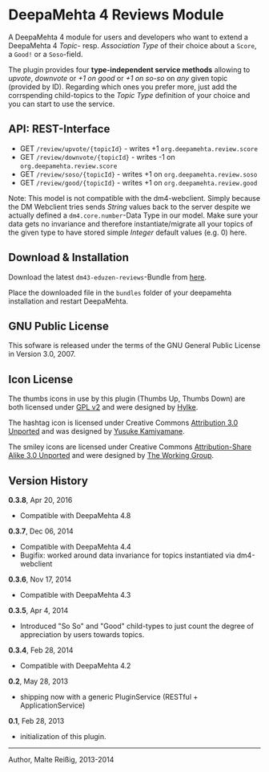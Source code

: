 
# DeepaMehta 4 Reviews Module

A DeepaMehta 4 module for users and developers who want to  extend a DeepaMehta 4 _Topic_- resp. _Association Type_ of their choice about a `Score`, a `Good!` or a `Soso`-field.

The plugin provides four **type-independent service methods** allowing to _upvote_, _downvote_ or _+1 on good_ or _+1 on so-so_ on 
_any_ given topic (provided by ID). Regarding which ones you prefer more, just add the corrspending child-topics to the _Topic Type_ definition of your choice and you can start to use the service.

## API: REST-Interface

 * GET `/review/upvote/{topicId}` - writes +1 `org.deepamehta.review.score`
 * GET `/review/downvote/{topicId}` - writes -1 on `org.deepamehta.review.score`
 * GET `/review/soso/{topicId}` - writes +1 on `org.deepamehta.review.soso`
 * GET `/review/good/{topicId}` - writes +1 on `org.deepamehta.review.good`
 
Note: This model is not compatible with the dm4-webclient. Simply because the DM Webclient tries sends _String_ values back to the server despite we actually defined a `dm4.core.number`-Data Type in our model. Make sure your data gets no invariance and therefore instantiate/migrate all your topics of the given type to have stored simple _Integer_ default values (e.g. 0) here.

## Download & Installation

Download the latest `dm43-eduzen-reviews`-Bundle from [here](http://download.deepamehta.de/nightly/).

Place the downloaded file in the `bundles` folder of your deepamehta installation and restart DeepaMehta.

## GNU Public License

This sofware is released under the terms of the GNU General Public License in Version 3.0, 2007.

## Icon License

The thumbs icons in use by this plugin (Thumbs Up, Thumbs Down) are both licensed under [GPL v2](http://www.gnu.org/licenses/gpl-2.0.html) and were designed by [Hylke](http://www.bomahy.nl).

The hashtag icon is licensed under Creative Commons [Attribution 3.0 Unported](http://creativecommons.org/licenses/by/3.0/) and was designed by [Yusuke Kamiyamane](http://p.yusukekamiyamane.com/).

The smiley icons are licensed under Creative Commons [Attribution-Share Alike 3.0 Unported](http://creativecommons.org/licenses/by-sa/3.0/) and were designed by [The Working Group](http://blog.twg.ca).

## Version History

**0.3.8**, Apr 20, 2016

- Compatible with DeepaMehta 4.8

**0.3.7**, Dec 06, 2014

- Compatible with DeepaMehta 4.4
- Bugifix: worked around data invariance for topics instantiated via dm4-webclient

**0.3.6**, Nov 17, 2014

- Compatible with DeepaMehta 4.3

**0.3.5**, Apr 4, 2014

- Introduced "So So" and "Good" child-types to just count the degree of appreciation by users towards topics.

**0.3.4**, Feb 28, 2014

- Compatible with DeepaMehta 4.2

**0.2**, May 28, 2013

- shipping now with a generic PluginService (RESTful + ApplicationService)

**0.1**, Feb 28, 2013

- initialization of this plugin.

-------------------------------
Author, Malte Reißig, 2013-2014

